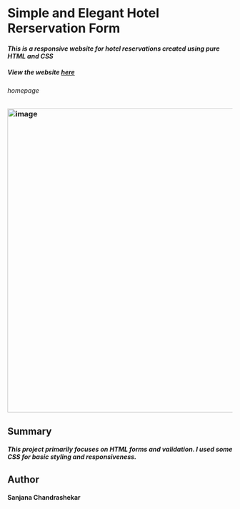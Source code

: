 # Simple and Elegant Hotel Rerservation Form
#### _This is a responsive website for hotel reservations created using pure HTML and CSS_

##### View the website [here](https://screact02.github.io/hotel-reservation-form/)

###### _homepage_
### <img width="681" alt="image" src="https://user-images.githubusercontent.com/122413484/221021139-f5d8807c-8764-416f-9b8f-4940a28a023c.png">


## Summary

#### _This project primarily focuses on HTML forms and validation. I used some CSS for basic styling and responsiveness._ 

## Author

#### __Sanjana Chandrashekar__
